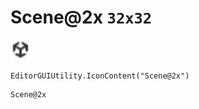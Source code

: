 # Scene@2x `32x32`
<img src="/img/Scene.png" width=32 height=32>

``` CSharp
EditorGUIUtility.IconContent("Scene@2x")
```
```
Scene@2x
```
